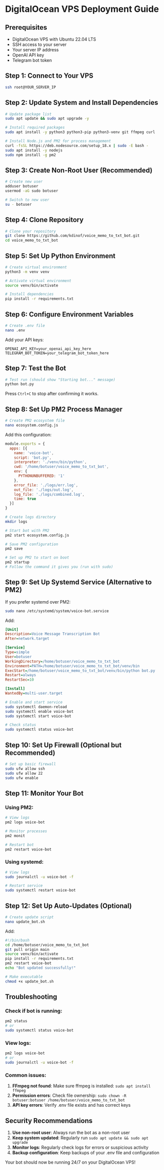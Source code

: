 # DigitalOcean VPS Deployment Guide

## Prerequisites
- DigitalOcean VPS with Ubuntu 22.04 LTS
- SSH access to your server
- Your server IP address
- OpenAI API key
- Telegram bot token

## Step 1: Connect to Your VPS

```bash
ssh root@YOUR_SERVER_IP
```

## Step 2: Update System and Install Dependencies

```bash
# Update package list
sudo apt update && sudo apt upgrade -y

# Install required packages
sudo apt install -y python3 python3-pip python3-venv git ffmpeg curl

# Install Node.js and PM2 for process management
curl -fsSL https://deb.nodesource.com/setup_18.x | sudo -E bash -
sudo apt install -y nodejs
sudo npm install -g pm2
```

## Step 3: Create Non-Root User (Recommended)

```bash
# Create new user
adduser botuser
usermod -aG sudo botuser

# Switch to new user
su - botuser
```

## Step 4: Clone Repository

```bash
# Clone your repository
git clone https://github.com/kdinof/voice_memo_to_txt_bot.git
cd voice_memo_to_txt_bot
```

## Step 5: Set Up Python Environment

```bash
# Create virtual environment
python3 -m venv venv

# Activate virtual environment
source venv/bin/activate

# Install dependencies
pip install -r requirements.txt
```

## Step 6: Configure Environment Variables

```bash
# Create .env file
nano .env
```

Add your API keys:
```
OPENAI_API_KEY=your_openai_api_key_here
TELEGRAM_BOT_TOKEN=your_telegram_bot_token_here
```

## Step 7: Test the Bot

```bash
# Test run (should show "Starting bot..." message)
python bot.py
```

Press `Ctrl+C` to stop after confirming it works.

## Step 8: Set Up PM2 Process Manager

```bash
# Create PM2 ecosystem file
nano ecosystem.config.js
```

Add this configuration:
```javascript
module.exports = {
  apps: [{
    name: 'voice-bot',
    script: 'bot.py',
    interpreter: './venv/bin/python',
    cwd: '/home/botuser/voice_memo_to_txt_bot',
    env: {
      PYTHONUNBUFFERED: '1'
    },
    error_file: './logs/err.log',
    out_file: './logs/out.log',
    log_file: './logs/combined.log',
    time: true
  }]
}
```

```bash
# Create logs directory
mkdir logs

# Start bot with PM2
pm2 start ecosystem.config.js

# Save PM2 configuration
pm2 save

# Set up PM2 to start on boot
pm2 startup
# Follow the command it gives you (run with sudo)
```

## Step 9: Set Up Systemd Service (Alternative to PM2)

If you prefer systemd over PM2:

```bash
sudo nano /etc/systemd/system/voice-bot.service
```

Add:
```ini
[Unit]
Description=Voice Message Transcription Bot
After=network.target

[Service]
Type=simple
User=botuser
WorkingDirectory=/home/botuser/voice_memo_to_txt_bot
Environment=PATH=/home/botuser/voice_memo_to_txt_bot/venv/bin
ExecStart=/home/botuser/voice_memo_to_txt_bot/venv/bin/python bot.py
Restart=always
RestartSec=10

[Install]
WantedBy=multi-user.target
```

```bash
# Enable and start service
sudo systemctl daemon-reload
sudo systemctl enable voice-bot
sudo systemctl start voice-bot

# Check status
sudo systemctl status voice-bot
```

## Step 10: Set Up Firewall (Optional but Recommended)

```bash
# Set up basic firewall
sudo ufw allow ssh
sudo ufw allow 22
sudo ufw enable
```

## Step 11: Monitor Your Bot

### Using PM2:
```bash
# View logs
pm2 logs voice-bot

# Monitor processes
pm2 monit

# Restart bot
pm2 restart voice-bot
```

### Using systemd:
```bash
# View logs
sudo journalctl -u voice-bot -f

# Restart service
sudo systemctl restart voice-bot
```

## Step 12: Set Up Auto-Updates (Optional)

```bash
# Create update script
nano update_bot.sh
```

Add:
```bash
#!/bin/bash
cd /home/botuser/voice_memo_to_txt_bot
git pull origin main
source venv/bin/activate
pip install -r requirements.txt
pm2 restart voice-bot
echo "Bot updated successfully!"
```

```bash
# Make executable
chmod +x update_bot.sh
```

## Troubleshooting

### Check if bot is running:
```bash
pm2 status
# or
sudo systemctl status voice-bot
```

### View logs:
```bash
pm2 logs voice-bot
# or
sudo journalctl -u voice-bot -f
```

### Common issues:
1. **FFmpeg not found**: Make sure ffmpeg is installed: `sudo apt install ffmpeg`
2. **Permission errors**: Check file ownership: `sudo chown -R botuser:botuser /home/botuser/voice_memo_to_txt_bot`
3. **API key errors**: Verify .env file exists and has correct keys

## Security Recommendations

1. **Use non-root user**: Always run the bot as a non-root user
2. **Keep system updated**: Regularly run `sudo apt update && sudo apt upgrade`
3. **Monitor logs**: Regularly check logs for errors or suspicious activity
4. **Backup configuration**: Keep backups of your .env file and configuration

Your bot should now be running 24/7 on your DigitalOcean VPS!